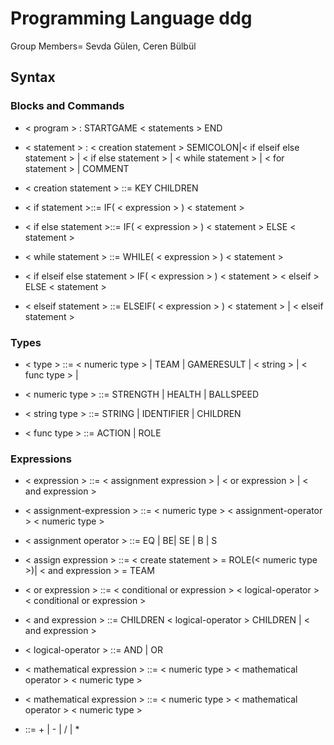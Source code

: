 # Programming Language ddg
Group Members= Sevda Gülen, Ceren Bülbül

## Syntax

### Blocks and Commands ###

* < program > : STARTGAME < statements > END

* < statement > : < creation statement > SEMICOLON|< if elseif else statement > | < if  else statement > | < while statement > | < for statement > | COMMENT

* < creation statement > ::= KEY CHILDREN 

* < if  statement >::= IF( < expression > ) < statement > 

* < if else statement >::= IF( < expression > ) < statement > ELSE < statement >

* < while statement > ::= WHILE( < expression > ) < statement >

* < if elseif else statement > IF( < expression > ) < statement > < elseif > ELSE < statement >

* < elseif statement > ::= ELSEIF( < expression > ) < statement > | < elseif statement >


### Types

* < type > ::= < numeric type > | TEAM | GAMERESULT | < string > | < func type > | 
  
* < numeric type > ::= STRENGTH | HEALTH | BALLSPEED 
  
* < string type > ::= STRING | IDENTIFIER | CHILDREN
  
* < func type > ::= ACTION | ROLE

  
### Expressions

* < expression > ::= < assignment expression > | < or expression > | < and expression > 
  
* < assignment-expression > ::= < numeric type > < assignment-operator > < numeric type >

* < assignment operator > ::= EQ  | BE| SE | B | S

* < assign expression > ::= < create statement >  =  ROLE(< numeric type >)| < and expression > = TEAM

* < or expression > ::= < conditional or expression > < logical-operator > < conditional or expression >

* < and expression > ::= CHILDREN < logical-operator >  CHILDREN | < and expression >

* < logical-operator > ::= AND | OR

* < mathematical expression > ::= < numeric type > < mathematical operator > < numeric type >

* < mathematical expression > ::= < numeric type > < mathematical operator > < numeric type >

* <mathematical operator> ::= + | - | / | *



